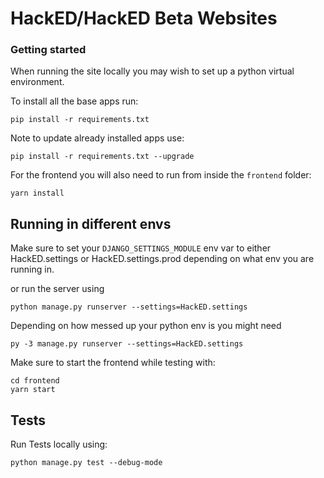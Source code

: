 # HackED/HackED Beta Websites

### Getting started 

When running the site locally you may wish to set up a python virtual environment.

To install all the base apps run:
```
pip install -r requirements.txt
```

Note to update already installed apps use:
```
pip install -r requirements.txt --upgrade
```

For the frontend you will also need to run from inside the ```frontend``` folder:
```
yarn install
```

## Running in different envs

Make sure to set your ```DJANGO_SETTINGS_MODULE``` env var to either HackED.settings or HackED.settings.prod depending on what env you are running in.

or run the server using 
```
python manage.py runserver --settings=HackED.settings
```

Depending on how messed up your python env is you might need
```
py -3 manage.py runserver --settings=HackED.settings
```

Make sure to start the frontend while testing with:
```
cd frontend
yarn start
```

## Tests

Run Tests locally using:

```
python manage.py test --debug-mode
```
